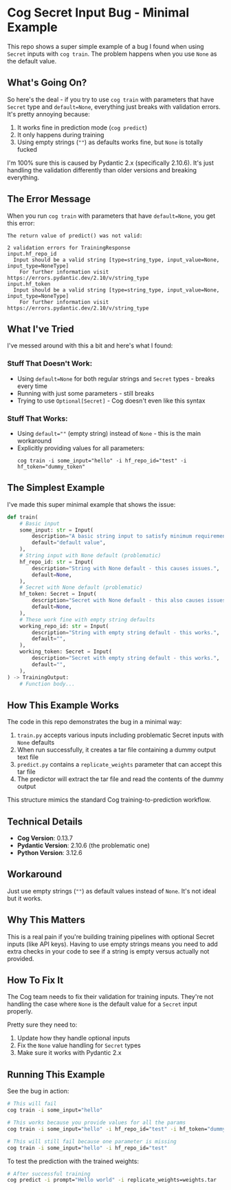 # Cog Secret Input Bug - Minimal Example

This repo shows a super simple example of a bug I found when using `Secret` inputs with `cog train`. The problem happens when you use `None` as the default value.

## What's Going On?

So here's the deal - if you try to use `cog train` with parameters that have `Secret` type and `default=None`, everything just breaks with validation errors. It's pretty annoying because:

1. It works fine in prediction mode (`cog predict`)
2. It only happens during training 
3. Using empty strings (`""`) as defaults works fine, but `None` is totally fucked

I'm 100% sure this is caused by Pydantic 2.x (specifically 2.10.6). It's just handling the validation differently than older versions and breaking everything.

## The Error Message

When you run `cog train` with parameters that have `default=None`, you get this error:

```
The return value of predict() was not valid:

2 validation errors for TrainingResponse
input.hf_repo_id
  Input should be a valid string [type=string_type, input_value=None, input_type=NoneType]
    For further information visit https://errors.pydantic.dev/2.10/v/string_type
input.hf_token
  Input should be a valid string [type=string_type, input_value=None, input_type=NoneType]
    For further information visit https://errors.pydantic.dev/2.10/v/string_type
```

## What I've Tried

I've messed around with this a bit and here's what I found:

### Stuff That Doesn't Work:
- Using `default=None` for both regular strings and `Secret` types - breaks every time
- Running with just some parameters - still breaks
- Trying to use `Optional[Secret]` - Cog doesn't even like this syntax

### Stuff That Works:
- Using `default=""` (empty string) instead of `None` - this is the main workaround
- Explicitly providing values for all parameters: 
  ```
  cog train -i some_input="hello" -i hf_repo_id="test" -i hf_token="dummy_token"
  ```

## The Simplest Example

I've made this super minimal example that shows the issue:

```python
def train(
    # Basic input
    some_input: str = Input(
        description="A basic string input to satisfy minimum requirements.",
        default="default value",
    ),
    # String input with None default (problematic)
    hf_repo_id: str = Input(
        description="String with None default - this causes issues.",
        default=None,
    ),
    # Secret with None default (problematic) 
    hf_token: Secret = Input(
        description="Secret with None default - this also causes issues.",
        default=None,
    ),
    # These work fine with empty string defaults
    working_repo_id: str = Input(
        description="String with empty string default - this works.",
        default="",
    ),
    working_token: Secret = Input(
        description="Secret with empty string default - this works.",
        default="",
    ),
) -> TrainingOutput:
    # Function body...
```

## How This Example Works

The code in this repo demonstrates the bug in a minimal way:

1. `train.py` accepts various inputs including problematic Secret inputs with `None` defaults
2. When run successfully, it creates a tar file containing a dummy output text file
3. `predict.py` contains a `replicate_weights` parameter that can accept this tar file
4. The predictor will extract the tar file and read the contents of the dummy output

This structure mimics the standard Cog training-to-prediction workflow.

## Technical Details

- **Cog Version**: 0.13.7
- **Pydantic Version**: 2.10.6 (the problematic one)
- **Python Version**: 3.12.6

## Workaround

Just use empty strings (`""`) as default values instead of `None`. It's not ideal but it works.

## Why This Matters

This is a real pain if you're building training pipelines with optional Secret inputs (like API keys). Having to use empty strings means you need to add extra checks in your code to see if a string is empty versus actually not provided.

## How To Fix It

The Cog team needs to fix their validation for training inputs. They're not handling the case where `None` is the default value for a `Secret` input properly. 

Pretty sure they need to:
1. Update how they handle optional inputs
2. Fix the `None` value handling for `Secret` types 
3. Make sure it works with Pydantic 2.x

## Running This Example

See the bug in action:

```bash
# This will fail
cog train -i some_input="hello"

# This works because you provide values for all the params
cog train -i some_input="hello" -i hf_repo_id="test" -i hf_token="dummy_token"

# This will still fail because one parameter is missing
cog train -i some_input="hello" -i hf_repo_id="test"
```

To test the prediction with the trained weights:

```bash
# After successful training
cog predict -i prompt="Hello world" -i replicate_weights=weights.tar
``` 